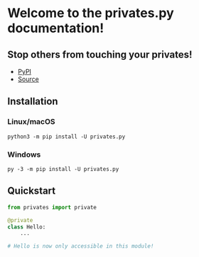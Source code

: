 # Welcome to the privates.py documentation!

## Stop others from touching your privates!

- [PyPI](https://pypi.org/project/privates.py)
- [Source](https://github.com/ZeroIntensity/privates.py)

## Installation

### Linux/macOS


```console
python3 -m pip install -U privates.py
```

### Windows


```console
py -3 -m pip install -U privates.py
```

## Quickstart

```py
from privates import private

@private
class Hello:
    ...

# Hello is now only accessible in this module!
```
